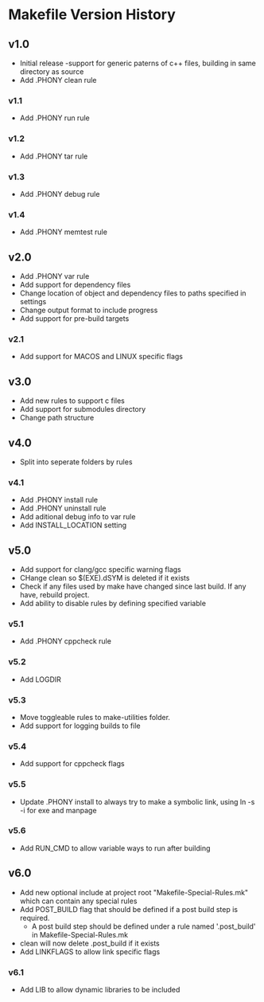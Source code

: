 # Makefile Version History

## v1.0
-   Initial release -support for generic paterns of c++ files, building in same directory as source
-   Add .PHONY clean rule

### v1.1
-   Add .PHONY run rule

### v1.2
-   Add .PHONY tar rule

### v1.3
-   Add .PHONY debug rule

### v1.4
-   Add .PHONY memtest rule

## v2.0
-   Add .PHONY var rule
-   Add support for dependency files
-   Change location of object and dependency files to paths specified in settings
-   Change output format to include progress
-   Add support for pre-build targets

### v2.1
-   Add support for MACOS and LINUX specific flags

## v3.0
-   Add new rules to support c files
-   Add support for submodules directory
-   Change path structure

## v4.0
-   Split into seperate folders by rules

### v4.1
-   Add .PHONY install rule
-   Add .PHONY uninstall rule
-   Add aditional debug info to var rule
-   Add INSTALL_LOCATION setting

## v5.0
-   Add support for clang/gcc specific warning flags
-   CHange clean so $(EXE).dSYM is deleted if it exists
-   Check if any files used by make have changed since last build. If any have, rebuild project.
-   Add ability to disable rules by defining specified variable

### v5.1
-   Add .PHONY cppcheck rule

### v5.2
-   Add LOGDIR

### v5.3
-   Move toggleable rules to make-utilities folder.
-   Add support for logging builds to file

### v5.4
-   Add support for cppcheck flags

### v5.5
-   Update .PHONY install to always try to make a symbolic link, using ln -s -i for exe and manpage

### v5.6
-   Add RUN_CMD to allow variable ways to run after building

## v6.0
-   Add new optional include at project root "Makefile-Special-Rules.mk" which can contain any special rules
-   Add POST_BUILD flag that should be defined if a post build step is required.
    -   A post build step should be defined under a rule named '.post_build' in Makefile-Special-Rules.mk
-   clean will now delete .post_build if it exists
-   Add LINKFLAGS to allow link specific flags

### v6.1
-   Add LIB to allow dynamic libraries to be included

